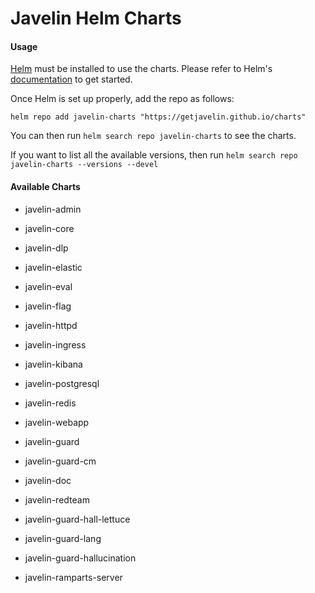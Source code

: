# Javelin Helm Charts

#### Usage

[Helm](https://helm.sh/) must be installed to use the charts. Please refer to Helm's [documentation](https://helm.sh/docs/) to get started.

Once Helm is set up properly, add the repo as follows:

```code
helm repo add javelin-charts "https://getjavelin.github.io/charts"
```

You can then run `helm search repo javelin-charts` to see the charts.

If you want to list all the available versions, then run `helm search repo javelin-charts --versions --devel`

#### Available Charts

* javelin-admin

* javelin-core

* javelin-dlp

* javelin-elastic

* javelin-eval

* javelin-flag

* javelin-httpd

* javelin-ingress

* javelin-kibana

* javelin-postgresql

* javelin-redis

* javelin-webapp

* javelin-guard

* javelin-guard-cm

* javelin-doc

* javelin-redteam

* javelin-guard-hall-lettuce

* javelin-guard-lang

* javelin-guard-hallucination

* javelin-ramparts-server
